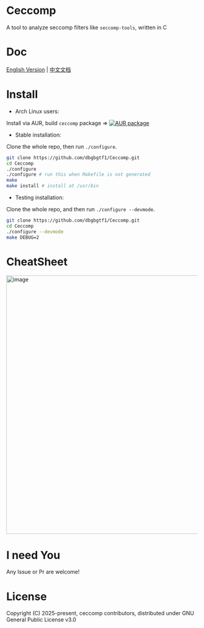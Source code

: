# Ceccomp

A tool to analyze seccomp filters like `seccomp-tools`, written in C

# Doc

[English Version](docs/ceccomp.adoc) | [中文文档](docs/ceccomp-cn.adoc)

# Install

- Arch Linux users:

Install via AUR, build `ceccomp` package ⇒ [![AUR package](https://repology.org/badge/version-for-repo/aur/ceccomp.svg)](https://repology.org/project/ceccomp/versions)

- Stable installation:

Clone the whole repo, then run `./configure`.

```sh
git clone https://github.com/dbgbgtf1/Ceccomp.git
cd Ceccomp
./configure
./configure # run this when Makefile is not generated
make
make install # install at /usr/bin
```

- Testing installation:

Clone the whole repo, and then run `./configure --devmode`.

```sh
git clone https://github.com/dbgbgtf1/Ceccomp.git
cd Ceccomp
./configure --devmode
make DEBUG=2
```

# CheatSheet

<img width="960" height="681" alt="image" src="https://github.com/user-attachments/assets/e35a1b6f-f3e0-436e-b022-6355b55fd9d7" />

# I need You

Any Issue or Pr are welcome!

# License

Copyright (C) 2025-present, ceccomp contributors, distributed under GNU General Public License v3.0
